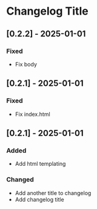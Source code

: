 # Changelog Title

## [0.2.2] - 2025-01-01

### Fixed

- Fix body

## [0.2.1] - 2025-01-01

### Fixed

- Fix index.html

## [0.2.1] - 2025-01-01

### Added

- Add html templating

### Changed

- Add another title to changelog
- Add changelog title

